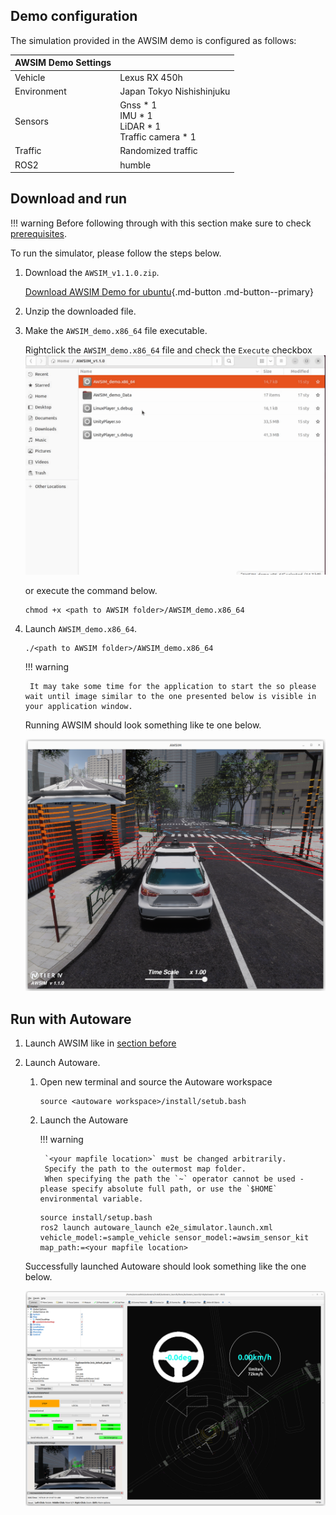 <!-- DM: tutaj tak, to co czytelnikowi najbardziej potrzebne na samej gorze, mozesz napisac ze demo wspolpracuje humble w "uwaga" i dana wersja Autoware, ale reszta tabelki zjezdza na dol -->
## Demo configuration
The simulation provided in the AWSIM demo is configured as follows:

| AWSIM Demo Settings |                                                           |
| :------------------ | :-------------------------------------------------------- |
| Vehicle             | Lexus RX 450h                                             |
| Environment         | Japan Tokyo Nishishinjuku                                 |
| Sensors             | Gnss * 1<br> IMU * 1<br> LiDAR * 1<br> Traffic camera * 1 |
| Traffic             | Randomized traffic                                        |
| ROS2                | humble                                                    |

## Download and run
!!! warning
    Before following through with this section make sure to check [prerequisites](../Prerequisites/).

To run the simulator, please follow the steps below.

1. Download the `AWSIM_v1.1.0.zip`.

    [Download AWSIM Demo for ubuntu](https://github.com/tier4/AWSIM/releases/download/v1.1.0/AWSIM_v1.1.0.zip){.md-button .md-button--primary}

2. Unzip the downloaded file.

3. Make the `AWSIM_demo.x86_64` file executable.

    Rightclick the `AWSIM_demo.x86_64` file and check the `Execute` checkbox
    ![Make binary executable gif](demo_executable.gif)

    or execute the command below.

    ```
    chmod +x <path to AWSIM folder>/AWSIM_demo.x86_64
    ```

4. Launch `AWSIM_demo.x86_64`.
    ```
    ./<path to AWSIM folder>/AWSIM_demo.x86_64
    ``` 

    !!! warning

        It may take some time for the application to start the so please wait until image similar to the one presented below is visible in your application window.

    Running AWSIM should look something like te one below.

    ![Running system image](awsim.png)

## Run with Autoware

1. Launch AWSIM like in [section before](#download-and-run)

1. Launch Autoware.

    1. Open new terminal and source the Autoware workspace

        ```
        source <autoware workspace>/install/setub.bash
        ```

    1. Launch the Autoware

        !!! warning

            `<your mapfile location>` must be changed arbitrarily.
            Specify the path to the outermost map folder.
            When specifying the path the `~` operator cannot be used - please specify absolute full path, or use the `$HOME` environmental variable.

        ```
        source install/setup.bash
        ros2 launch autoware_launch e2e_simulator.launch.xml vehicle_model:=sample_vehicle sensor_model:=awsim_sensor_kit map_path:=<your mapfile location>
        ```


    Successfully launched Autoware should look something like the one below.

    ![autoware](autoware.png)
